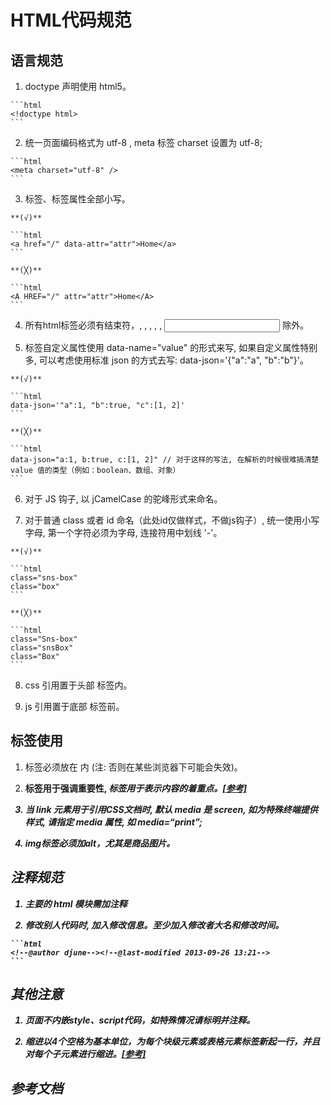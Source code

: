 # HTML代码规范

## 语言规范

  1. doctype 声明使用 html5。

    ```html
    <!doctype html>
    ```

  2. 统一页面编码格式为 utf-8 , meta 标签 charset 设置为 utf-8;

    ```html
    <meta charset="utf-8" />
    ```

  3. 标签、标签属性全部小写。

    **(√)**

    ```html
    <a href="/" data-attr="attr">Home</a>
    ```

    **(╳)**

    ```html
    <A HREF="/" attr="attr">Home</A>
    ```

  4. 所有html标签必须有结束符，<img />, <col />, <base />, <link />, <meta />, <input /> 除外。

  5. 标签自定义属性使用 data-name="value" 的形式来写, 如果自定义属性特别多, 可以考虑使用标准 json 的方式去写: data-json='{"a":"a", "b":"b"}'。

    **(√)**

    ```html
    data-json='"a":1, "b":true, "c":[1, 2]' 
    ```

    **(╳)**

    ```html
    data-json="a:1, b:true, c:[1, 2]" // 对于这样的写法, 在解析的时候很难搞清楚 value 值的类型（例如：boolean、数组、对象）
    ```

  6. 对于 JS 钩子, 以 jCamelCase 的驼峰形式来命名。

  7. 对于普通 class 或者 id 命名（此处id仅做样式，不做js钩子）, 统一使用小写字母, 第一个字符必须为字母, 连接符用中划线 '-'。

    **(√)**

    ```html
    class="sns-box"   
    class="box"
    ```

    **(╳)**

    ```html
    class="Sns-box"  
    class="snsBox"  
    class="Box"
    ```

  8. css 引用置于头部<head> 标签内。

  9. js 引用置于底部 </body> 标签前。

## 标签使用

  1. <base> 标签必须放在 <head> 内 (注: 否则在某些浏览器下可能会失效)。

  2. <strong> 标签用于强调重要性, <em> 标签用于表示内容的着重点。[[参考]](http://www.css88.com/archives/644)

  3. 当 link 元素用于引用CSS文档时, 默认 media 是 screen, 如为特殊终端提供样式, 请指定 media 属性, 如 media=“print”;

  4. img标签必须加alt，尤其是商品图片。

## 注释规范

  1. 主要的 html 模块需加注释

  2. 修改别人代码时, 加入修改信息。至少加入修改者大名和修改时间。

    ```html
    <!--@author djune--><!--@last-modified 2013-09-26 13:21-->
    ```

## 其他注意

  1. 页面不内嵌style、script代码，如特殊情况请标明并注释。

  2. 缩进以4个空格为基本单位，为每个块级元素或表格元素标签新起一行，并且对每个子元素进行缩进。[[参考]](http://www.cnblogs.com/kungfupanda/archive/2012/09/05/2671597.html)

## 参考文档

